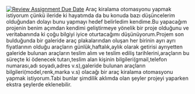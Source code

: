 [![Review Assignment Due Date](https://classroom.github.com/assets/deadline-readme-button-24ddc0f5d75046c5622901739e7c5dd533143b0c8e959d652212380cedb1ea36.svg)](https://classroom.github.com/a/uelKf0-p)
​Araç kiralama otomasyonu yapmak istiyorum çünkü  ileride ki hayatımda da bu konuda bazı düşüncelerim olduğundan dolayı bunu yapmayı hedef belirledim kendime.Bu yapacağım projenin benim açımdan kendimi geliştirmeye yönelik bir proje olduğunu ve veritabanında ki çoğu bilgiyi iyice oturtacağımı düşünüyorum.Projem son bulduğunda bir galeride araç plakalarından oluşan her birinin ayrı ayrı fiyatlarının olduğu araçların günlük,haftalık,aylık olarak getirisi ayrıyetten galeride bulunan araçların teslim alım ve teslim ediliş tarihlerini,araçların bu süreçte ki ödenecek tutarı,teslim alan kişinin bilgileri(gmail,telefon numarası,adı soyadı,adres v.s),galeride bulunan araçların bilgileri(model,renk,marka v.s) olacağı bir araç kiralama otomasyonu yapmak istiyorum.Tabi bunlar şimdilik aklımda olan şeyler projeyi yaparken ekstra şeylerde eklenebilir.
